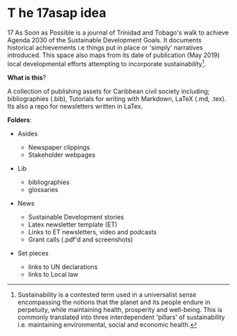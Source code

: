 # T he 17asap idea

17 As Soon as Possible is a journal of Trinidad and Tobago's walk to achieve Agenda 2030 of the Sustainable Development Goals. It documents historical achievements i.e things put in place or 'simply' narratives introduced. This space also maps from its date of publication (May 2019) local developmental efforts attempting to incorporate sustainability[^1].

[^1]: Sustainability is a contested term used in a universalist sense encompassing the notions that the planet and its people endure in perpetuity, while maintaining health, prosperity and well-being. This is commonly translated into three interdependent 'pillars' of sustainability i.e. maintaining environmental, social and economic health.

**What is this**?

A collection of publishing assets for Caribbean civil society including; bibliographies (.bib), Tutorials for writing with Markdown, LaTeX (.md, .tex). Its also a repo for newsletters written in LaTex.

**Folders**: 

- Asides
    - Newspaper clippings
    - Stakeholder webpages
	
- Lib
    - bibliographies
    - glossaries

- News
    - Sustainable Development stories
    - Latex newsletter template (ET)
    - Links to ET newsletters, video and podcasts
    - Grant calls (.pdf'd and screenshots)

- Set pieces
    - links to UN declarations
    - links to Local law